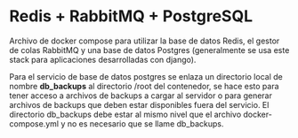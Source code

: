 # Redis + RabbitMQ + PostgreSQL
Archivo de docker compose para utilizar la base de datos Redis, el gestor de 
colas RabbitMQ y una base de datos Postgres (generalmente se usa este stack
para aplicaciones desarrolladas con django).

Para el servicio de base de datos postgres se enlaza un directorio local
de nombre **db_backups** al directorio /root del contenedor, se hace esto para
tener acceso a archivos de backups a cargar al servidor o para generar archivos
de backups que deben estar disponibles fuera del servicio.  El directorio 
db_backups debe estar al mismo nivel que el archivo docker-compose.yml y no
es necesario que se llame db_backups.